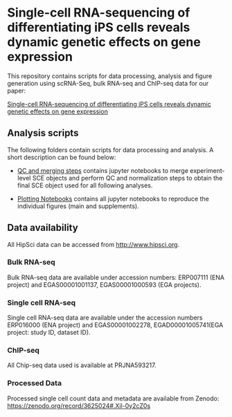 # Single-cell RNA-sequencing of differentiating iPS cells reveals dynamic genetic effects on gene expression

This repository contains scripts for data processing, analysis and figure generation using scRNA-Seq, bulk RNA-seq and ChIP-seq data for our paper:

[Single-cell RNA-sequencing of differentiating iPS cells reveals dynamic genetic effects on gene expression](https://www.nature.com/articles/s41467-020-14457-z)

## Analysis scripts

The following folders contain scripts for data processing and analysis.
A short description can be found below:

* [QC and merging steps](../master/merging_and_qc/) contains jupyter notebooks to merge experiment-level SCE objects and perform QC and normalization steps to obtain the final SCE object used for all following analyses.

* [Plotting Notebooks](../master/plotting_notebooks/) contains all jupyter notebooks to reproduce the individual figures (main and supplements).


## Data availability 
All HipSci data can be accessed from http://www.hipsci.org.

### Bulk RNA-seq
Bulk RNA-seq data are available under accession numbers: ERP007111 (ENA project) and EGAS00001001137, EGAS00001000593 (EGA projects). 
### Single cell RNA-seq
Single cell RNA-seq data are available under the accession numbers ERP016000 (ENA project) and EGAS00001002278, EGAD00001005741(EGA project: study ID, dataset ID). 
### ChIP-seq
All Chip-seq data used is available at PRJNA593217. 

### Processed Data 
Processed single cell count data and metadata are available from Zenodo: https://zenodo.org/record/3625024#.Xil-0y2cZ0s



